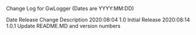 Change Log for GwLogger
(Dates are YYYY:MM:DD)

Date		Release		Change Description
2020:08:04	  1.0		Initial Release
2020:08:14    1.0.1     Update README.MD and version numbers
